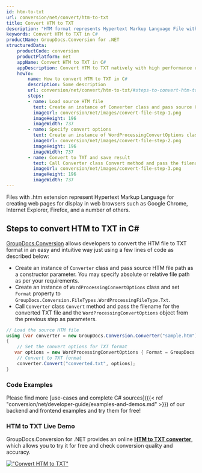 ```yaml
---
id: htm-to-txt
url: conversion/net/convert/htm-to-txt
title: Convert HTM to TXT
description: "HTM format represents Hypertext Markup Language File with .htm extension. Learn how to convert HTM to TXT file programmatically in C# language using GroupDocs.Conversion for .NET library."
keywords: Convert HTM to TXT in C#
productName: GroupDocs.Conversion for .NET
structuredData:
    productCode: conversion
    productPlatform: net
    appName: Convert HTM to TXT in C#
    appDescription: Convert HTM to TXT natively with high performance using C# language and server side GroupDocs.Conversion for .NET APIs, without the use of any software like Microsoft or Open Office.
    howTo:
        name: How to convert HTM to TXT in C# 
        description: Some description
        url: conversion/net/convert/htm-to-txt/#steps-to-convert-htm-to-txt-in-c
        steps:
        - name: Load source HTM file 
          text: Create an instance of Converter class and pass source HTM file path as a constructor parameter. You may specify absolute or relative file path as per your requirements. 
          imageUrl: conversion/net/images/convert-file-step-1.png
          imageHeight: 196
          imageWidth: 737
        - name: Specify convert options 
          text: Create an instance of WordProcessingConvertOptions class.
          imageUrl: conversion/net/images/convert-file-step-2.png
          imageHeight: 196
          imageWidth: 737
        - name: Convert to TXT and save result 
          text: Call Converter class Convert method and pass the filename for the converted HTML file and the WordProcessingConvertOptions object from the previous step as parameters.
          imageUrl: conversion/net/images/convert-file-step-3.png
          imageHeight: 196
          imageWidth: 737
---
```


Files with .htm extension represent Hypertext Markup Language for creating web pages for display in web browsers such as Google Chrome, Internet Explorer, Firefox, and a number of others.

## Steps to convert HTM to TXT in C#

[GroupDocs.Conversion](https://products.groupdocs.com/conversion/net) allows developers to convert the HTM file to TXT format in an easy and intuitive way just using a few lines of code as described below:

* Create an instance of `Converter` class and pass source HTM file path as a constructor parameter. You may specify absolute or relative file path as per your requirements. 
* Create an instance of `WordProcessingConvertOptions` class and set `Format` property to `GroupDocs.Conversion.FileTypes.WordProcessingFileType.Txt`.
* Call `Converter` class `Convert` method and pass the filename for the converted TXT file and the `WordProcessingConvertOptions` object from the previous step as parameters.

```csharp
// Load the source HTM file
using (var converter = new GroupDocs.Conversion.Converter("sample.htm"))
{
    // Set the convert options for TXT format
   var options = new WordProcessingConvertOptions { Format = GroupDocs.Conversion.FileTypes.WordProcessingFileType.Txt };
    // Convert to TXT format
    converter.Convert("converted.txt", options);
}
```

### Code Examples

Please find more [use-cases and complete C# sources]({{< ref "conversion/net/developer-guide/examples-and-demos.md" >}}) of our backend and frontend examples and try them for free!

### HTM to TXT Live Demo

GroupDocs.Conversion for .NET provides an online [**HTM to TXT converter**](https://products.groupdocs.app/conversion/htm-to-txt), which allows you to try it for free and check conversion quality and accuracy.

[!["Convert HTM to TXT"](conversion/net/images/convert-to-txt/convert-htm-to-txt.png)](https://products.groupdocs.app/conversion/htm-to-txt)
